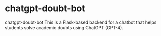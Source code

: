 # chatgpt-doubt-bot
chatgpt-doubt-bot
This is a Flask-based backend for a chatbot that helps students solve academic doubts using ChatGPT (GPT-4).
